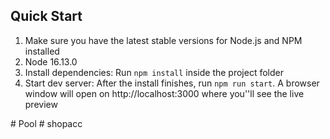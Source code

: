 <h2>
    Quick Start
</h2>
<ol>
    <li>Make sure you have the latest stable versions for Node.js and NPM installed</li>
    <li> Node 16.13.0 </li>
    <li>Install dependencies: Run <code>npm install</code> inside the project folder</li>
    <li>Start dev server: After the install finishes, run <code>npm run start</code>. A browser window will open on http://localhost:3000 where you''ll see the live preview</li>
</ol>
#   P o o l  
 #   s h o p a c c  
 